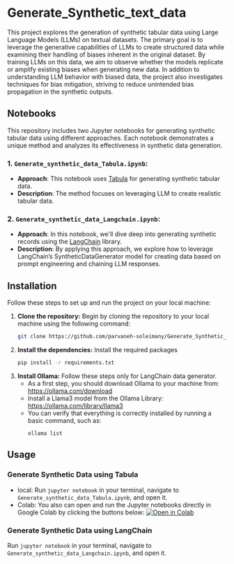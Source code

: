 # Generate_Synthetic_text_data

This project explores the generation of synthetic tabular data using Large Language Models (LLMs) on textual datasets. The primary goal is to leverage the generative capabilities of LLMs to create structured data while examining their handling of biases inherent in the original dataset. By training LLMs on this data, we aim to observe whether the models replicate or amplify existing biases when generating new data. In addition to understanding LLM behavior with biased data, the project also investigates techniques for bias mitigation, striving to reduce unintended bias propagation in the synthetic outputs. 

## Notebooks

This repository includes two Jupyter notebooks for generating synthetic tabular data using different approaches. Each notebook demonstrates a unique method and analyzes its effectiveness in synthetic data generation.

### 1. `Generate_synthetic_data_Tabula.ipynb`:
- **Approach**: This notebook uses [Tabula](https://github.com/zhao-zilong/Tabula) for generating synthetic tabular data.
- **Description**: The method focuses on leveraging LLM to create realistic tabular data. 

### 2. `Generate_synthetic_data_Langchain.ipynb`:
- **Approach**: In this notebook, we'll dive deep into generating synthetic records using the [LangChain](https://python.langchain.com/docs/introduction/) library. 
- **Description**: By applying this approach, we explore how to leverage LangChain’s SyntheticDataGenerator model for creating data based on prompt engineering and chaining LLM responses.

## Installation

Follow these steps to set up and run the project on your local machine:

1. **Clone the repository:**
   Begin by cloning the repository to your local machine using the following command:
   ```bash
   git clone https://github.com/parvaneh-soleimany/Generate_Synthetic_text_data.git
2. **Install the dependencies:**
    Install the required packages
   ```bash
   pip install -r requirements.txt
3. **Install Ollama:**
   Follow these steps only for LangChain data generator.
   - As a first step, you should download Ollama to your machine from: https://ollama.com/download
   - Install a Llama3 model from the Ollama Library: https://ollama.com/library/llama3
   - You can verify that everything is correctly installed by running a basic command, such as:
     ```shell
     ollama list
     ```
## Usage

### Generate Synthetic Data using Tabula
- local: Run `jupyter notebook` in your terminal, navigate to `Generate_synthetic_data_Tabula.ipynb`, and open it.
- Colab: You also can open and run the Jupyter notebooks directly in Google Colab by clicking the buttons below:
[![Open in Colab](https://colab.research.google.com/assets/colab-badge.svg)](https://colab.research.google.com/github/parvaneh-soleimany/Generate_Synthetic_text_data/blob/main/Generate_synthetic_data_Tabula.ipynb)

### Generate Synthetic Data using LangChain
Run `jupyter notebook` in your terminal, navigate to `Generate_synthetic_data_Langchain.ipynb`, and open it.


